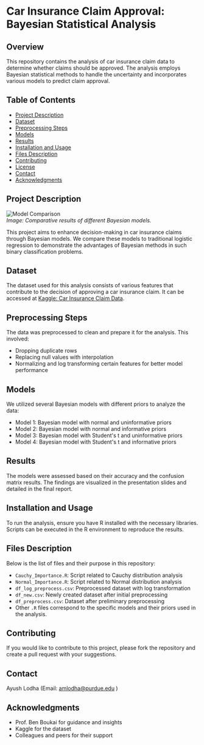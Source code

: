 # Car Insurance Claim Approval: Bayesian Statistical Analysis

## Overview
This repository contains the analysis of car insurance claim data to determine whether claims should be approved. The analysis employs Bayesian statistical methods to handle the uncertainty and incorporates various models to predict claim approval. 

## Table of Contents
- [Project Description](#project-description)
- [Dataset](#dataset)
- [Preprocessing Steps](#preprocessing-steps)
- [Models](#models)
- [Results](#results)
- [Installation and Usage](#installation-and-usage)
- [Files Description](#files-description)
- [Contributing](#contributing)
- [License](#license)
- [Contact](#contact)
- [Acknowledgments](#acknowledgments)

## Project Description
![Model Comparison](<img width="458" alt="image" src="https://github.com/ayushlodha7/BAYESIAN-CLASSIFICATION-ANALYSIS-ON-CAR-INSURANCE-CLAIMS/assets/63442869/2de2c026-e155-461b-af49-78a1cff8aea5">
)  
*Image: Comparative results of different Bayesian models.*

This project aims to enhance decision-making in car insurance claims through Bayesian models. We compare these models to traditional logistic regression to demonstrate the advantages of Bayesian methods in such binary classification problems.

## Dataset
The dataset used for this analysis consists of various features that contribute to the decision of approving a car insurance claim. It can be accessed at [Kaggle: Car Insurance Claim Data](https://www.kaggle.com/code/kerneler/starter-car-insurance-claim-data-62f4f91c-d/data).

## Preprocessing Steps
The data was preprocessed to clean and prepare it for the analysis. This involved:
- Dropping duplicate rows
- Replacing null values with interpolation
- Normalizing and log transforming certain features for better model performance

## Models
We utilized several Bayesian models with different priors to analyze the data:
- Model 1: Bayesian model with normal and uninformative priors
- Model 2: Bayesian model with normal and informative priors
- Model 3: Bayesian model with Student's t and uninformative priors
- Model 4: Bayesian model with Student's t and informative priors

## Results
The models were assessed based on their accuracy and the confusion matrix results. The findings are visualized in the presentation slides and detailed in the final report.

## Installation and Usage
To run the analysis, ensure you have R installed with the necessary libraries. Scripts can be executed in the R environment to reproduce the results.

## Files Description
Below is the list of files and their purpose in this repository:
- `Cauchy_Importance.R`: Script related to Cauchy distribution analysis
- `Normal_Importance.R`: Script related to Normal distribution analysis
- `df_log_preprocess.csv`: Preprocessed dataset with log transformation
- `df_new.csv`: Newly created dataset after initial preprocessing
- `df_preprocess.csv`: Dataset after preliminary preprocessing
- Other `.R` files correspond to the specific models and their priors used in the analysis.

## Contributing
If you would like to contribute to this project, please fork the repository and create a pull request with your suggestions.


## Contact
Ayush Lodha (Email: amlodha@purdue.edu )

## Acknowledgments
- Prof. Ben Boukai for guidance and insights
- Kaggle for the dataset
- Colleagues and peers for their support
